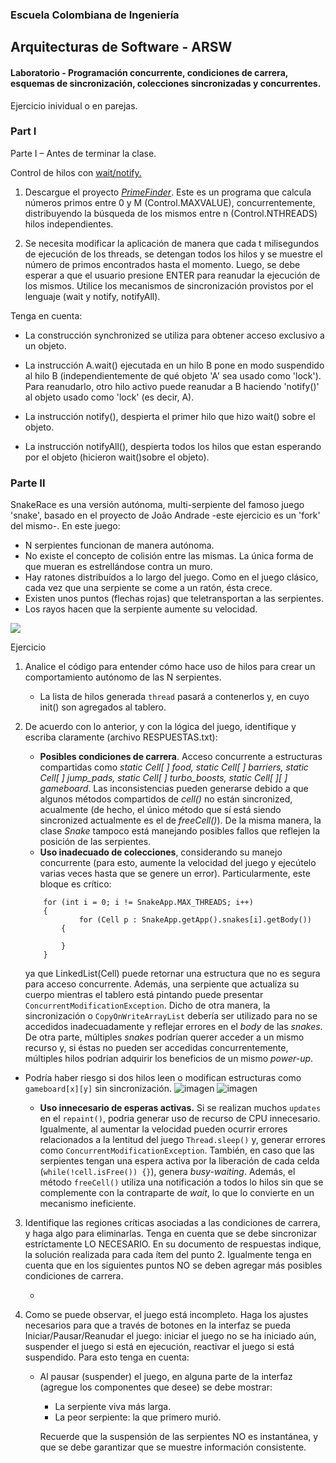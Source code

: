 ### Escuela Colombiana de Ingeniería
## Arquitecturas de Software - ARSW

#### Laboratorio - Programación concurrente, condiciones de carrera, esquemas de sincronización, colecciones sincronizadas y concurrentes.

Ejercicio inividual o en parejas.

### Part I


Parte I – Antes de terminar la clase.

Control de hilos con [wait/notify.](http://howtodoinjava.com/core-java/multi-threading/how-to-work-with-wait-notify-and-notifyall-in-java/)

1.  Descargue el proyecto
    [*PrimeFinder*](https://github.com/ARSW-ECI/wait-notify-excercise).
    Este es un programa que calcula números primos entre 0 y M
    (Control.MAXVALUE), concurrentemente, distribuyendo la búsqueda de
    los mismos entre n (Control.NTHREADS) hilos independientes.

2.  Se necesita modificar la aplicación de manera que cada t
    milisegundos de ejecución de los threads, se detengan todos los
    hilos y se muestre el número de primos encontrados hasta el momento.
    Luego, se debe esperar a que el usuario presione ENTER para reanudar
    la ejecución de los mismos. Utilice los mecanismos de sincronización
    provistos por el lenguaje (wait y notify, notifyAll).

Tenga en cuenta:

-   La construcción synchronized se utiliza para obtener acceso exclusivo a un objeto.

-   La instrucción A.wait() ejecutada en un hilo B pone en modo suspendido al hilo B (independientemente de qué objeto 'A' sea usado como 'lock'). Para reanudarlo, otro hilo activo puede reanudar a B haciendo 'notify()' al objeto usado como 'lock' (es decir, A).

-   La instrucción notify(), despierta el primer hilo que hizo wait()
    sobre el objeto.

-   La instrucción notifyAll(), despierta todos los hilos que estan
    esperando por el objeto (hicieron wait()sobre el objeto).


### Parte II

SnakeRace es una versión autónoma, multi-serpiente del famoso juego 'snake', basado en el proyecto de João Andrade -este ejercicio es un 'fork' del mismo-. En este juego:
	
- N serpientes funcionan de manera autónoma.
- No existe el concepto de colisión entre las mismas. La única forma de que mueran es estrellándose contra un muro.
- Hay ratones distribuídos a lo largo del juego. Como en el juego clásico, cada vez que una serpiente se come a un ratón, ésta crece.
- Existen unos puntos (flechas rojas) que teletransportan a las serpientes.
- Los rayos hacen que la serpiente aumente su velocidad.

![](img/sshot.png)

Ejercicio

1. Analice el código para entender cómo hace uso de hilos para crear un comportamiento autónomo de las N serpientes.

	- La lista de hilos generada `thread` pasará a contenerlos y, en cuyo init() son agregados al tablero.

2. De acuerdo con lo anterior, y con la lógica del juego, identifique y escriba claramente (archivo RESPUESTAS.txt):
    - **Posibles condiciones de carrera**.
      Acceso concurrente a estructuras compartidas como _static Cell[ ] food, static Cell[ ] barriers, static Cell[ ] jump_pads, static Cell[ ] turbo_boosts, static Cell[ ][ ] gameboard_. Las inconsistencias pueden 		generarse debido a que algunos métodos compartidos de _cell()_ no están sincronized, acualmente (de hecho, el único método que sí está siendo sincronized actualmente es el de _freeCell()_). De la misma manera, 	la clase _Snake_ tampoco está manejando posibles fallos que reflejen la posición de las serpientes. 
    - **Uso inadecuado de colecciones**, considerando su manejo concurrente (para esto, aumente la velocidad del juego y ejecútelo varias veces hasta que se genere un error).
      Particularmente, este bloque es crítico:

	```
  		for (int i = 0; i != SnakeApp.MAX_THREADS; i++)
  		{
    			for (Cell p : SnakeApp.getApp().snakes[i].getBody())
  			{
        
 			}
		}
  	```
	ya que LinkedList(Cell) puede retornar una estructura que no es segura para acceso concurrente. Además, una serpiente que actualiza su cuerpo mientras el tablero está pintando puede presentar 			`ConcurrentModificationException`. Dicho de otra manera, la sincronización o `CopyOnWriteArrayList` debería ser utilizado para no se accedidos inadecuadamente y reflejar errores en el _body_ de las _snakes_. 	De otra parte, múltiples _snakes_ podrían querer acceder a un mismo recurso y, si éstas no pueden ser accedidas concurrentemente, múltiples hilos podrían adquirir los beneficios de un mismo _power-up_.

  - Podría haber riesgo si dos hilos leen o modifican estructuras como `gameboard[x][y]` sin sincronización.
	![imagen](https://github.com/user-attachments/assets/489bc502-4d1b-44c2-9df3-8a5981947dc7)
      	![imagen](https://github.com/user-attachments/assets/b8facc64-21db-4c56-b022-41d32937c85b)

    - **Uso innecesario de esperas activas.**
      Si se realizan muchos `updates` en el `repaint()`, podria generar uso de recurso de CPU innecesario. Igualmente, al aumentar la velocidad pueden ocurrir errores relacionados a la lentitud del juego 		        `Thread.sleep()` y, generar errores como `ConcurrentModificationException`. También, en caso que las serpientes tengan una espera activa por la liberación de cada celda (`while(!cell.isFree()) {}`), genera 		_busy-waiting_. Además, el método `freeCell()` utiliza una notificación a todos lo hilos sin que se complemente con la contraparte de _wait_, lo que lo convierte en un mecanismo ineficiente.
      
3. Identifique las regiones críticas asociadas a las condiciones de carrera, y haga algo para eliminarlas. Tenga en cuenta que se debe sincronizar estríctamente LO NECESARIO. En su documento de respuestas indique, la solución realizada para cada ítem del punto 2. Igualmente tenga en cuenta que en los siguientes puntos NO se deben agregar más posibles condiciones de carrera.

	- 

4. Como se puede observar, el juego está incompleto. Haga los ajustes necesarios para que a través de botones en la interfaz se pueda Iniciar/Pausar/Reanudar el juego: iniciar el juego no se ha iniciado aún, suspender el juego si está en ejecución, reactivar el juego si está suspendido. Para esto tenga en cuenta:
    * Al pausar (suspender) el juego, en alguna parte de la interfaz (agregue los componentes que desee) se debe mostrar:
        - La serpiente viva más larga.
        - La peor serpiente: la que primero murió.
    
        Recuerde que la suspensión de las serpientes NO es instantánea, y que se debe garantizar que se muestre información consistente.
    

